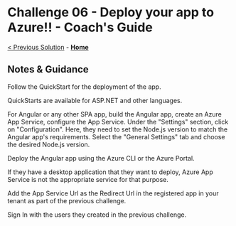 # Challenge 06 - Deploy your app to Azure!! - Coach's Guide 

[< Previous Solution](./Solution-05.md) - **[Home](./README.md)**

## Notes & Guidance

Follow the QuickStart for the deployment of the app.

QuickStarts are available for ASP.NET and other languages.

For Angular or any other SPA app, build the Angular app, create an Azure App Service, configure the App Service. Under the "Settings" section, click on "Configuration". Here, they need to set the Node.js version to match the Angular app's requirements. Select the "General Settings" tab and choose the desired Node.js version.

Deploy the Angular app using the Azure CLI or the Azure Portal.

If they have a desktop application that they want to deploy, Azure App Service is not the appropriate service for that purpose.

Add the App Service Url as the Redirect Url in the registered app in your tenant as part of the previous challenge.

Sign In with the users they created in the previous challenge.
